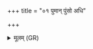 +++
title = "०१ पुमान् पुंसो अधि"

+++
<details><summary>मूलम् (GR)</summary>

पुमान् पुंसो अधि तिष्ठ चर्म  
न ते शिष्णं प्र दहाज् जातवेदाः ।  
भवात् ते स्त्रैणम् अप्य् अप्सरासु ॥
</details>